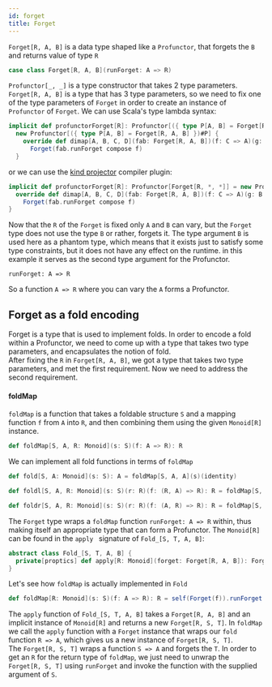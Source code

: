 ```yaml
---
id: forget
title: Forget
---
```


`Forget[R, A, B]` is a data type shaped like a `Profunctor`, that forgets the `B` and returns value of type `R`

```scala
case class Forget[R, A, B](runForget: A => R)
```

`Profunctor[_, _]` is a type constructor that takes 2 type parameters. `Forget[R, A, B]` is a type that has 3 type parameters, so we need
to fix one of the type parameters of `Forget` in order to create an instance of `Profunctor` of `Forget`. We can use Scala's type lambda syntax:

```scala
implicit def profunctorForget[R]: Profunctor[({ type P[A, B] = Forget[R, A, B] })#P] = 
  new Profunctor[({ type P[A, B] = Forget[R, A, B] })#P] {
    override def dimap[A, B, C, D](fab: Forget[R, A, B])(f: C => A)(g: B => D): Forget[R, C, D] =
      Forget(fab.runForget compose f)
  }
```

or we can use the <a href="https://github.com/typelevel/kind-projector" target="_blank">kind projector</a> compiler plugin:

```scala
implicit def profunctorForget[R]: Profunctor[Forget[R, *, *]] = new Profunctor[Forget[R, *, *]] {
  override def dimap[A, B, C, D](fab: Forget[R, A, B])(f: C => A)(g: B => D): Forget[R, C, D] =
    Forget(fab.runForget compose f)
}
```

Now that the `R` of the `Forget` is fixed only `A` and `B` can vary, but the `Forget` type does not use the type `B` or rather, 
forgets it. The type argument `B` is used here as a phantom type, which means that it exists just to
satisfy some type constraints, but it does not have any effect on the runtime. in this example it serves as the second type argument for the Profunctor.

 
```
runForget: A => R
```

So a function `A => R` where you can vary the `A` forms a Profunctor.

## Forget as a fold encoding

Forget is a type that is used to implement folds. In order to encode a fold within a Profunctor, we need to come up with a type 
that takes two type parameters, and encapsulates the notion of fold.<br/>
After fixing the `R` in `Forget[R, A, B]`, we got a type that takes two type parameters, and met the first requirement. Now we need 
to address the second requirement.<br/> 

#### foldMap

`foldMap` is a function that takes a foldable structure `S` and a mapping function `f` from `A` into `R`, and then
combining them using the given `Monoid[R]` instance.
                                
```scala
def foldMap[S, A, R: Monoid](s: S)(f: A => R): R
```

We can implement all fold functions in terms of `foldMap` 

```scala
def fold[S, A: Monoid](s: S): A = foldMap[S, A, A](s)(identity)

def foldl[S, A, R: Monoid](s: S)(r: R)(f: (R, A) => R): R = foldMap[S, A, R](s)(f(r, _))

def foldr[S, A, R: Monoid](s: S)(r: R)(f: (A, R) => R): R = foldMap[S, A, R](s)(f(_, r))
```

The `Forget` type wraps a `foldMap` function `runForget: A => R` within, thus making itself an appropriate
type that can form a Profunctor. The `Monoid[R]` can be found in the `apply ` signature of `Fold_[S, T, A, B]`:

```scala
abstract class Fold_[S, T, A, B] {
  private[proptics] def apply[R: Monoid](forget: Forget[R, A, B]): Forget[R, S, T]
}
```

Let's see how `foldMap` is actually implemented in `Fold`

```scala
def foldMap[R: Monoid](s: S)(f: A => R): R = self(Forget(f)).runForget(s)
```

The `apply` function of `Fold_[S, T, A, B]` takes a `Forget[R, A, B]` and an implicit instance of `Monoid[R]` and returns
a new `Forget[R, S, T]`. In `foldMap` we call the `apply` function with a `Forget` instance that wraps our `fold` function `R => A`, which gives us a new instance of `Forget[R, S, T]`.<br/>
The `Forget[R, S, T]` wraps a function `S => A` and forgets the `T`. In order to get an `R` for the return type of `foldMap`, we just need to 
unwrap the `Forget[R, S, T]` using `runForget` and invoke the function with the supplied argument of `S`.




